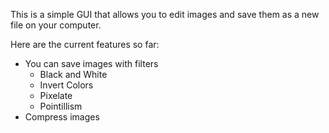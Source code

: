 This is a simple GUI that allows you to edit images and save them as a new file on your computer.

Here are the current features so far:
- You can save images with filters
  - Black and White
  - Invert Colors
  - Pixelate
  - Pointillism
- Compress images
